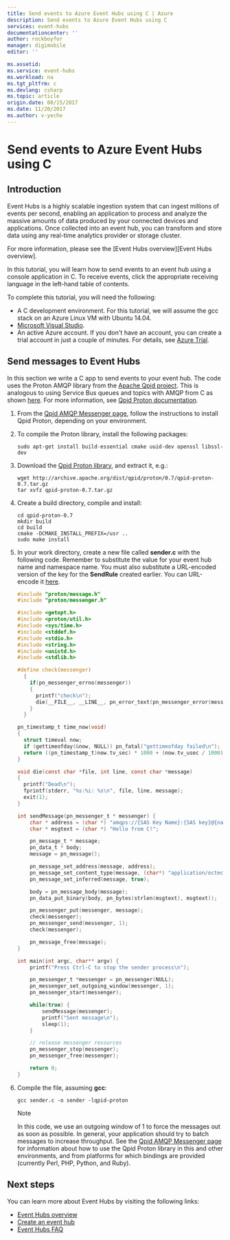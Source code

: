 ```yaml
---
title: Send events to Azure Event Hubs using C | Azure
description: Send events to Azure Event Hubs using C
services: event-hubs
documentationcenter: ''
author: rockboyfor
manager: digimobile
editor: ''

ms.assetid: 
ms.service: event-hubs
ms.workload: na
ms.tgt_pltfrm: c
ms.devlang: csharp
ms.topic: article
origin.date: 08/15/2017
ms.date: 11/20/2017
ms.author: v-yeche
---
```


# Send events to Azure Event Hubs using C

## Introduction
Event Hubs is a highly scalable ingestion system that can ingest millions of events per second, enabling an application to process and analyze the massive amounts of data produced by your connected devices and applications. Once collected into an event hub, you can transform and store data using any real-time analytics provider or storage cluster.

For more information, please see the [Event Hubs overview][Event Hubs overview].

In this tutorial, you will learn how to send events to an event hub using a console application in C. To receive events, click the appropriate receiving language in the left-hand table of contents.

To complete this tutorial, you will need the following:

* A C development environment. For this tutorial, we will assume the gcc stack on an Azure Linux VM with Ubuntu 14.04.
* [Microsoft Visual Studio](https://www.visualstudio.com/).
* An active Azure account. If you don't have an account, you can create a trial account in just a couple of minutes. For details, see [Azure Trial](https://www.azure.cn/pricing/1rmb-trial/).

## Send messages to Event Hubs
In this section we write a C app to send events to your event hub. The code uses the Proton AMQP library from the [Apache Qpid project](http://qpid.apache.org/). This is analogous to using Service Bus queues and topics with AMQP from C as shown [here](https://code.msdn.microsoft.com/Using-Apache-Qpid-Proton-C-afd76504). For more information, see [Qpid Proton documentation](http://qpid.apache.org/proton/index.html).

1. From the [Qpid AMQP Messenger page](https://qpid.apache.org/proton/messenger.html), follow the instructions to install Qpid Proton, depending on your environment.
2. To compile the Proton library, install the following packages:

    ```shell
    sudo apt-get install build-essential cmake uuid-dev openssl libssl-dev
    ```
3. Download the [Qpid Proton library](http://qpid.apache.org/proton/index.html), and extract it, e.g.:

    ```shell
    wget http://archive.apache.org/dist/qpid/proton/0.7/qpid-proton-0.7.tar.gz
    tar xvfz qpid-proton-0.7.tar.gz
    ```
4. Create a build directory, compile and install:

    ```shell
    cd qpid-proton-0.7
    mkdir build
    cd build
    cmake -DCMAKE_INSTALL_PREFIX=/usr ..
    sudo make install
    ```
5. In your work directory, create a new file called **sender.c** with the following code. Remember to substitute the value for your event hub name and namespace name. You must also substitute a URL-encoded version of the key for the **SendRule** created earlier. You can URL-encode it [here](http://www.w3schools.com/tags/ref_urlencode.asp).

    ```c
    #include "proton/message.h"
    #include "proton/messenger.h"

    #include <getopt.h>
    #include <proton/util.h>
    #include <sys/time.h>
    #include <stddef.h>
    #include <stdio.h>
    #include <string.h>
    #include <unistd.h>
    #include <stdlib.h>

    #define check(messenger)
      {
        if(pn_messenger_errno(messenger))
        {
          printf("check\n");
          die(__FILE__, __LINE__, pn_error_text(pn_messenger_error(messenger)));
        }
      }

    pn_timestamp_t time_now(void)
    {
      struct timeval now;
      if (gettimeofday(&now, NULL)) pn_fatal("gettimeofday failed\n");
      return ((pn_timestamp_t)now.tv_sec) * 1000 + (now.tv_usec / 1000);
    }  

    void die(const char *file, int line, const char *message)
    {
      printf("Dead\n");
      fprintf(stderr, "%s:%i: %s\n", file, line, message);
      exit(1);
    }

    int sendMessage(pn_messenger_t * messenger) {
        char * address = (char *) "amqps://{SAS Key Name}:{SAS key}@{namespace name}.servicebus.chinacloudapi.cn/{event hub name}";
        char * msgtext = (char *) "Hello from C!";

        pn_message_t * message;
        pn_data_t * body;
        message = pn_message();

        pn_message_set_address(message, address);
        pn_message_set_content_type(message, (char*) "application/octect-stream");
        pn_message_set_inferred(message, true);

        body = pn_message_body(message);
        pn_data_put_binary(body, pn_bytes(strlen(msgtext), msgtext));

        pn_messenger_put(messenger, message);
        check(messenger);
        pn_messenger_send(messenger, 1);
        check(messenger);

        pn_message_free(message);
    }

    int main(int argc, char** argv) {
        printf("Press Ctrl-C to stop the sender process\n");

        pn_messenger_t *messenger = pn_messenger(NULL);
        pn_messenger_set_outgoing_window(messenger, 1);
        pn_messenger_start(messenger);

        while(true) {
            sendMessage(messenger);
            printf("Sent message\n");
            sleep(1);
        }

        // release messenger resources
        pn_messenger_stop(messenger);
        pn_messenger_free(messenger);

        return 0;
    }
    ```
6. Compile the file, assuming **gcc**:

    ```
    gcc sender.c -o sender -lqpid-proton
    ```

    > [!NOTE]
    > In this code, we use an outgoing window of 1 to force the messages out as soon as possible. In general, your application should try to batch messages to increase throughput. See the [Qpid AMQP Messenger page](https://qpid.apache.org/proton/messenger.html) for information about how to use the Qpid Proton library in this and other environments, and from platforms for which bindings are provided (currently Perl, PHP, Python, and Ruby).

## Next steps
You can learn more about Event Hubs by visiting the following links:

* [Event Hubs overview](event-hubs-what-is-event-hubs.md)
* [Create an event hub](event-hubs-create.md)
* [Event Hubs FAQ](event-hubs-faq.md)

<!-- Images. -->
[21]: ./media/event-hubs-c-ephcs-getstarted/run-csharp-ephcs1.png
[24]: ./media/event-hubs-c-ephcs-getstarted/receive-eph-c.png

<!--Update_Description: update meta properties, wording update -->